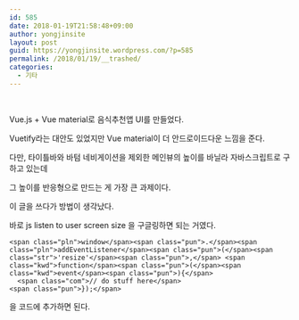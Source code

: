 ```yaml
---
id: 585
date: 2018-01-19T21:58:48+09:00
author: yongjinsite
layout: post
guid: https://yongjinsite.wordpress.com/?p=585
permalink: /2018/01/19/__trashed/
categories:
  - 기타
---
```

&nbsp;

Vue.js + Vue material로 음식추천앱 UI를 만들었다.

Vuetify라는 대안도 있었지만 Vue material이 더 안드로이드다운 느낌을 준다.

다만, 타이틀바와 바텀 네비게이션을 제외한 메인뷰의 높이를 바닐라 자바스크립트로 구하고 있는데

그 높이를 반응형으로 만드는 게 가장 큰 과제이다.

이 글을 쓰다가 방법이 생각났다.

바로 js listen to user screen size 을 구글링하면 되는 거였다.

<pre class="default prettyprint prettyprinted"><code>&lt;span class="pln">window&lt;/span>&lt;span class="pun">.&lt;/span>&lt;span class="pln">addEventListener&lt;/span>&lt;span class="pun">(&lt;/span>&lt;span class="str">'resize'&lt;/span>&lt;span class="pun">,&lt;/span> &lt;span class="kwd">function&lt;/span>&lt;span class="pun">(&lt;/span>&lt;span class="kwd">event&lt;/span>&lt;span class="pun">){&lt;/span>
  &lt;span class="com">// do stuff here&lt;/span>
&lt;span class="pun">});&lt;/span></code></pre>

을 코드에 추가하면 된다.
